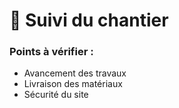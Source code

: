 # 🧱 Suivi du chantier

### Points à vérifier :
- Avancement des travaux
- Livraison des matériaux
- Sécurité du site